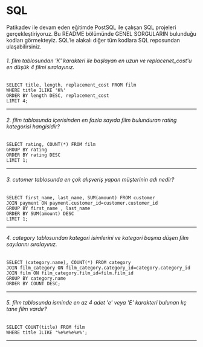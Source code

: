 # SQL
Patikadev ile devam eden eğitimde PostSQL ile çalışan SQL projeleri gerçekleştiriyoruz.
Bu README bölümünde GENEL SORGULARIN bulunduğu kodları görmekteyiz. SQL'le alakalı diğer tüm kodlara SQL reposundan ulaşabilirsiniz.

###### 1. film tablosundan 'K' karakteri ile başlayan en uzun ve replacenet_cost'u en düşük 4 filmi sıralayınız.
`SELECT title, length, replacement_cost FROM film` <br>
`WHERE title ILIKE 'K%'` <br>
`ORDER BY length DESC, replacement_cost` <br>
`LIMIT 4;` <br> <hr>

###### 2. film tablosunda içerisinden en fazla sayıda film bulunduran rating kategorisi hangisidir?
`SELECT rating, COUNT(*) FROM film` <br>
`GROUP BY rating` <br>
`ORDER BY rating DESC` <br>
`LIMIT 1;` <br> <hr>

###### 3. cutomer tablosunda en çok alışveriş yapan müşterinin adı nedir?
`SELECT first_name, last_name, SUM(amount) FROM customer` <br>
`JOIN payment ON payment.customer_id=customer.customer_id` <br>
`GROUP BY first_name , last_name` <br>
`ORDER BY SUM(amount) DESC` <br>
`LIMIT 1;` <br> <hr>

###### 4. category tablosundan kategori isimlerini ve kategori başına düşen film sayılarını sıralayınız.
`SELECT (category.name), COUNT(*) FROM category` <br>
`JOIN film_category ON film_category.category_id=category.category_id` <br>
`JOIN film ON film_category.film_id=film.film_id` <br>
`GROUP BY category.name` <br>
`ORDER BY COUNT DESC;` <br> <hr>

###### 5. film tablosunda isminde en az 4 adet 'e' veya 'E' karakteri bulunan kç tane film vardır?
`SELECT COUNT(title) FROM film` <br>
`WHERE title ILIKE '%e%e%e%e%';` <br> <hr>

